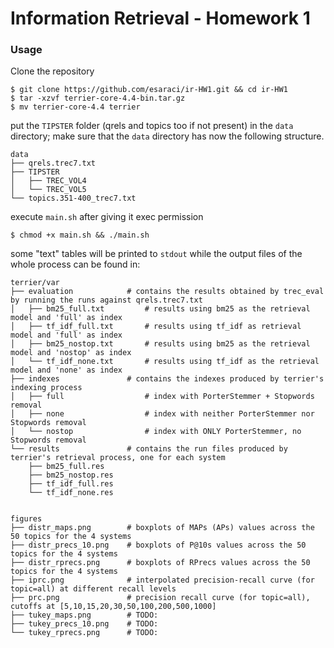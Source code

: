 # Information Retrieval - Homework 1

### Usage

Clone the repository
```
$ git clone https://github.com/esaraci/ir-HW1.git && cd ir-HW1
$ tar -xzvf terrier-core-4.4-bin.tar.gz
$ mv terrier-core-4.4 terrier
```
put the `TIPSTER` folder (qrels and topics too if not present) in the `data` directory; make sure that the `data` directory has now the following structure.

```
data
├── qrels.trec7.txt
├── TIPSTER
│   ├── TREC_VOL4
│   └── TREC_VOL5
└── topics.351-400_trec7.txt
```

execute `main.sh` after giving it exec permission
```
$ chmod +x main.sh && ./main.sh
```

some "text" tables will be printed to `stdout` while the output files of the whole process can be found in:

```
terrier/var
├── evaluation            # contains the results obtained by trec_eval by running the runs against qrels.trec7.txt 
│   ├── bm25_full.txt         # results using bm25 as the retrieval model and 'full' as index
│   ├── tf_idf_full.txt       # results using tf_idf as retrieval model and 'full' as index
│   ├── bm25_nostop.txt       # results using bm25 as the retrieval model and 'nostop' as index
│   └── tf_idf_none.txt       # results using tf_idf as the retrieval model and 'none' as index
├── indexes               # contains the indexes produced by terrier's indexing process
│   ├── full                  # index with PorterStemmer + Stopwords removal
│   ├── none                  # index with neither PorterStemmer nor Stopwords removal
│   └── nostop                # index with ONLY PorterStemmer, no Stopwords removal
└── results               # contains the run files produced by terrier's retrieval process, one for each system
    ├── bm25_full.res    
    ├── bm25_nostop.res
    ├── tf_idf_full.res
    └── tf_idf_none.res


figures
├── distr_maps.png        # boxplots of MAPs (APs) values across the 50 topics for the 4 systems
├── distr_precs_10.png    # boxplots of P@10s values across the 50 topics for the 4 systems
├── distr_rprecs.png      # boxplots of RPrecs values across the 50 topics for the 4 systems
├── iprc.png              # interpolated precision-recall curve (for topic=all) at different recall levels
├── prc.png               # precision recall curve (for topic=all), cutoffs at [5,10,15,20,30,50,100,200,500,1000]
├── tukey_maps.png        # TODO:
├── tukey_precs_10.png    # TODO:
└── tukey_rprecs.png      # TODO:
```
